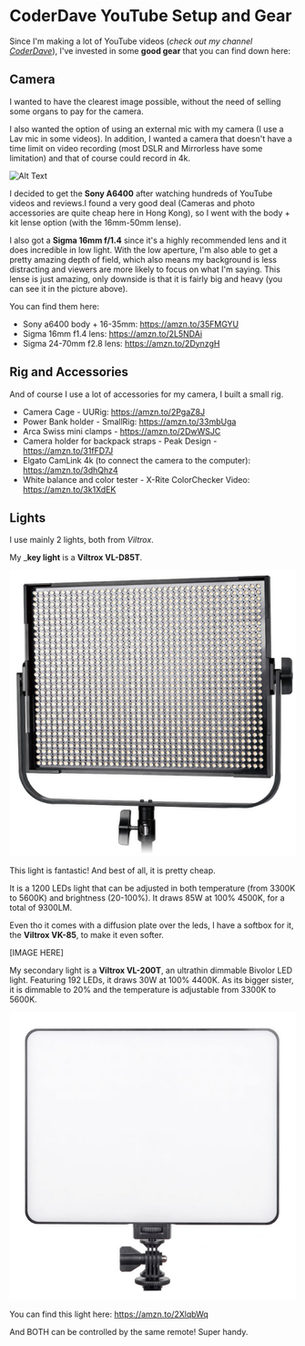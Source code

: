 # CoderDave YouTube Setup and Gear

Since I'm making a lot of YouTube videos (_check out my channel [CoderDave](https://www.youtube.com/CoderDave)_), I've invested in some __good gear__ that you can find down here:

## Camera

I wanted to have the clearest image possible, without the need of selling some organs to pay for the camera.

I also wanted the option of using an external mic with my camera (I use a Lav mic in some videos). In addition, I wanted a camera that doesn't have a time limit on video recording (most DSLR and Mirrorless have some limitation) and that of course could record in 4k.

![Alt Text](https://dev-to-uploads.s3.amazonaws.com/i/qa620diwregd618xk8ui.jpg)

I decided to get the __Sony A6400__ after watching hundreds of YouTube videos and reviews.I found a very good deal (Cameras and photo accessories are quite cheap here in Hong Kong), so I went with the body + kit lense option (with the 16mm-50mm lense).

I also got a __Sigma 16mm f/1.4__ since it's a highly recommended lens and it does incredible in low light. With the low aperture, I'm also able to get a pretty amazing depth of field, which also means my background is less distracting and viewers are more likely to focus on what I'm saying. This lense is just amazing, only downside is that it is fairly big and heavy (you can see it in the picture above).

You can find them here:

- Sony a6400 body + 16-35mm: https://amzn.to/35FMGYU
- Sigma 16mm f1.4 lens: https://amzn.to/2L5NDAi
- Sigma 24-70mm f2.8 lens: https://amzn.to/2DynzgH

## Rig and Accessories

And of course I use a lot of accessories for my camera, I built a small rig.

- Camera Cage - UURig: https://amzn.to/2PgaZ8J
- Power Bank holder - SmallRig: https://amzn.to/33mbUga
- Arca Swiss mini clamps - https://amzn.to/2DwWSJC
- Camera holder for backpack straps - Peak Design - https://amzn.to/31fFD7J
- Elgato CamLink 4k (to connect the camera to the computer): https://amzn.to/3dhQhz4
- White balance and color tester - X-Rite ColorChecker Video: https://amzn.to/3k1XdEK

## Lights

I use mainly 2 lights, both from _Viltrox_.

My ___key light__ is a __Viltrox VL-D85T__.

![Viltrox VL-D85T](./Images/ViltroxD85T.jpg)

This light is fantastic! And best of all, it is pretty cheap.

It is a 1200 LEDs light that can be adjusted in both temperature (from 3300K to 5600K) and brightness (20-100%). It draws 85W at 100% 4500K, for a total of 9300LM.

Even tho it comes with a diffusion plate over the leds, I have a softbox for it, the __Viltrox VK-85__, to make it even softer.

[IMAGE HERE]

My secondary light is a __Viltrox VL-200T__, an ultrathin dimmable Bivolor LED light. Featuring 192 LEDs, it draws 30W at 100% 4400K. As its bigger sister, it is dimmable to 20% and the temperature is adjustable from 3300K to 5600K.

![Viltrox VL-200T](./Images/Viltrox200T.jpg)

You can find this light here: https://amzn.to/2XlqbWq

And BOTH can be controlled by the same remote! Super handy.